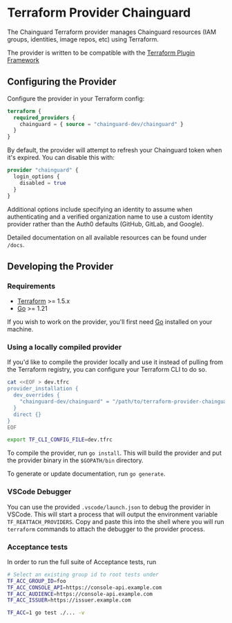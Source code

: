 # Terraform Provider Chainguard

The Chainguard Terraform provider manages Chainguard resources (IAM groups,
identities, image repos, etc) using Terraform.

The provider is written to be compatible with the [Terraform Plugin Framework](https://developer.hashicorp.com/terraform/tutorials/providers-plugin-framework/providers-plugin-framework-provider)

## Configuring the Provider

Configure the provider in your Terraform config:

```terraform
terraform {
  required_providers {
    chainguard = { source = "chainguard-dev/chainguard" }
  }
}
```

By default, the provider will attempt to refresh your Chainguard token when it's expired. You can disable this with:

```terraform
provider "chainguard" {
  login_options {
    disabled = true
  }
}
```

Additional options include specifying an identity to assume when authenticating and a verified organization name
to use a custom identity provider rather than the Auth0 defaults (GitHub, GitLab, and Google).

Detailed documentation on all available resources can be found under `/docs`.

## Developing the Provider

### Requirements

- [Terraform](https://www.terraform.io/downloads.html) >= 1.5.x
- [Go](https://golang.org/doc/install) >= 1.21

If you wish to work on the provider, you'll first need
[Go](http://www.golang.org) installed on your machine.

### Using a locally compiled provider

If you'd like to compile the provider locally and use it instead
of pulling from the Terraform registry, you can configure your Terraform CLI to do so.

```bash
cat <<EOF > dev.tfrc
provider_installation {
  dev_overrides {
    "chainguard-dev/chainguard" = "/path/to/terraform-provider-chainguard"
  }
  direct {}
}
EOF

export TF_CLI_CONFIG_FILE=dev.tfrc
```

To compile the provider, run `go install`. This will build the provider and put
the provider binary in the `$GOPATH/bin` directory.

To generate or update documentation, run `go generate`.

### VSCode Debugger

You can use the provided `.vscode/launch.json` to debug the provider in VSCode. This will start a process that will output the environment variable `TF_REATTACH_PROVIDERS`. Copy and paste this into the shell where you will run `terraform` commands to attach the debugger to the provider process.

### Acceptance tests

In order to run the full suite of Acceptance tests, run

```sh
# Select an existing group id to root tests under
TF_ACC_GROUP_ID=foo
TF_ACC_CONSOLE_API=https://console-api.example.com
TF_ACC_AUDIENCE=https://console-api.example.com
TF_ACC_ISSUER=https://issuer.example.com

TF_ACC=1 go test ./... -v
```
